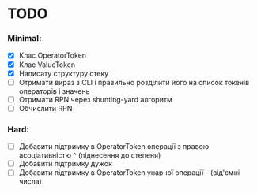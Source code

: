# TODO
### Minimal:
- [x] Клас OperatorToken
- [x] Клас ValueToken
- [x] Написату структуру стеку
- [ ] Отримати вираз з CLI і правильно розділити його на список токенів операторів і значень
- [ ] Отримати RPN через shunting-yard алгоритм
- [ ] Обчислити RPN
### Hard: 
- [ ] Добавити підтримку в OperatorToken операції з правою асоціативністю ^ (піднесення до степеня)
- [ ] Добавити підтримку дужок
- [ ] Добавити підтримку в OperatorToken унарної операції - (від'ємні числа)
